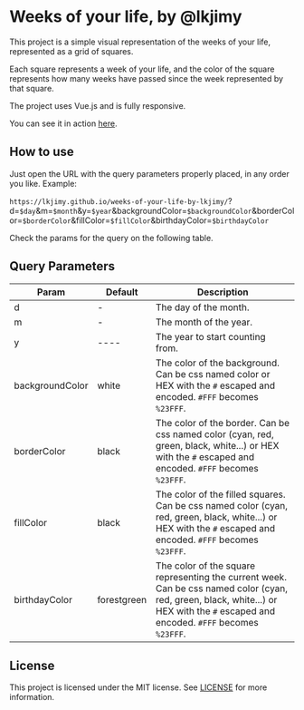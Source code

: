 # Weeks of your life, by @lkjimy

This project is a simple visual representation of the weeks of your life, represented as a grid of squares.

Each square represents a week of your life, and the color of the square represents how many weeks have passed since the week represented by that square.

The project uses Vue.js and is fully responsive.

You can see it in action [here](https://lkjimy.github.io/weeks-of-your-life-by-lkjimy/).

## How to use

Just open the URL with the query parameters properly placed, in any order you like. Example:

`https://lkjimy.github.io/weeks-of-your-life-by-lkjimy/`?d=`$day`&m=`$month`&y=`$year`&backgroundColor=`$backgroundColor`&borderColor=`$borderColor`&fillColor=`$fillColor`&birthdayColor=`$birthdayColor`

Check the params for the query on the following table.

## Query Parameters

| Param           | Default     | Description                                                                                                                                                                         |
| --------------- | ----------- | ----------------------------------------------------------------------------------------------------------------------------------------------------------------------------------- |
| d               | -           | The day of the month.                                                                                                                                                               |
| m               | -           | The month of the year.                                                                                                                                                              |
| y               | ----        | The year to start counting from.                                                                                                                                                    |
| backgroundColor | white       | The color of the background. Can be css named color or HEX with the `#` escaped and encoded. `#FFF` becomes `%23FFF`.                                                               |
| borderColor     | black       | The color of the border. Can be css named color (cyan, red, green, black, white...) or HEX with the `#` escaped and encoded. `#FFF` becomes `%23FFF`.                               |
| fillColor       | black       | The color of the filled squares. Can be css named color (cyan, red, green, black, white...) or HEX with the `#` escaped and encoded. `#FFF` becomes `%23FFF`.                       |
| birthdayColor   | forestgreen | The color of the square representing the current week. Can be css named color (cyan, red, green, black, white...) or HEX with the `#` escaped and encoded. `#FFF` becomes `%23FFF`. |

## License

This project is licensed under the MIT license. See [LICENSE](LICENSE) for more information.
